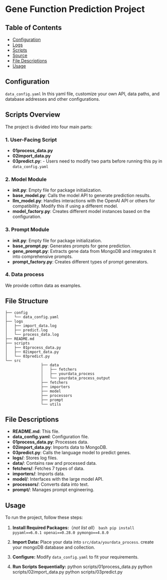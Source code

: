 # Gene Function Prediction Project


## Table of Contents
- [Configuration](#configuration)
- [Logs](#logs)
- [Scripts](#scripts)
- [Source](#source)
- [File Descriptions](#file-descriptions)
- [Usage](#usage)

## Configuration
`data_config.yaml` In this yaml file, customize your own API, data paths, and database addresses and other configurations.
## Scripts Overview
The project is divided into four main parts:

### 1. User-Facing Script
- **01process_data.py**
- **02import_data.py**
- **03predict.py**: 
        - Users need to modify two parts before running this py in `data_config.yaml`

### 2. Model Module
- **__init__.py**: Empty file for package initialization.
- **base_model.py**: Calls the model API to generate prediction results.
- **llm_model.py**: Handles interactions with the OpenAI API or others for compatibility. Modify this if using a different model.
- **model_factory.py**: Creates different model instances based on the configuration.

### 3. Prompt Module
- **__init__.py**: Empty file for package initialization.
- **base_prompt.py**: Generates prompts for gene prediction.
- **gene_prompt.py**: Extracts gene data from MongoDB and integrates it into comprehensive prompts.
- **prompt_factory.py**: Creates different types of prompt generators.

### 4. Data process
We provide cotton data as examples.

## File Structure

```
├── config
│   └── data_config.yaml
├── logs
│   ├── import_data.log
│   ├── predict.log
│   └── process_data.log
├── README.md
├── scripts
│   ├── 01process_data.py
│   ├── 02import_data.py
│   └── 03predict.py
└── src
                ├── data
                │   ├── fetchers
                │   ├── yourdata_process
                │   └── yourdata_process_output
                ├── fetchers
                ├── importers
                ├── model
                ├── processors
                ├── prompt
                └── utils
```

## File Descriptions
- **README.md**: This file.
- **data_config.yaml**: Configuration file.
- **01process_data.py**: Processes data.
- **02import_data.py**: Imports data to MongoDB.
- **03predict.py**: Calls the language model to predict genes.
- **logs/**: Stores log files.
- **data/**: Contains raw and processed data.
- **fetchers/**: Fetches 7 types of data.
- **importers/**: Imports data.
- **model/**: Interfaces with the large model API.
- **processors/**: Converts data into text.
- **prompt/**: Manages prompt engineering.

## Usage
To run the project, follow these steps:

1. **Install Required Packages:**（*not list all*）
                ```bash
                pip install pyyaml==6.0.1 openai==0.28.0 pymongo==4.8.0
                ```

2. **Import Data:**
                Place your data into `src/data/yourdata_process`.
                create your mongoDB database and collection.

3. **Configure:**
                Modify `data_config.yaml` to fit your requirements.

4. **Run Scripts Sequentially:**
                python scripts/01process_data.py
                python scripts/02import_data.py
                python scripts/03predict.py
